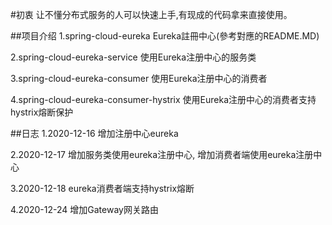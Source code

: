 #初衷
让不懂分布式服务的人可以快速上手,有现成的代码拿来直接使用。


##项目介绍
1.spring-cloud-eureka
Eureka註冊中心(參考對應的README.MD)

2.spring-cloud-eureka-service
使用Eureka注册中心的服务类

3.spring-cloud-eureka-consumer
使用Eureka注册中心的消费者

4.spring-cloud-eureka-consumer-hystrix
使用Eureka注册中心的消费者支持hystrix熔断保护

##日志
1.2020-12-16
增加注册中心eureka

2.2020-12-17
增加服务类使用eureka注册中心,
增加消费者端使用eureka注册中心

3.2020-12-18
eureka消费者端支持hystrix熔断

4.2020-12-24
增加Gateway网关路由